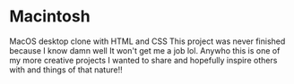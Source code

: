 # Macintosh
MacOS desktop clone with HTML and CSS
This project was never finished because I know damn well It won't get me a job lol. Anywho this is one of my more creative projects I wanted to share and hopefully inspire others with and things of that nature!!
